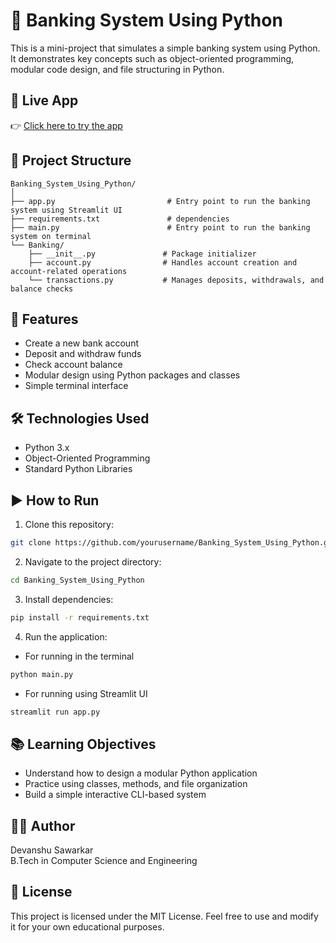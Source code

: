 
# 🏦 Banking System Using Python

This is a mini-project that simulates a simple banking system using Python. It demonstrates key concepts such as object-oriented programming, modular code design, and file structuring in Python.

## 🚀 Live App
👉 [Click here to try the app]([https://bankingsystemusingpython-devanshusawarkar.streamlit.app/])

## 📁 Project Structure

```
Banking_System_Using_Python/
│
├── app.py                         # Entry point to run the banking system using Streamlit UI
├── requirements.txt               # dependencies
├── main.py                        # Entry point to run the banking system on terminal
└── Banking/
    ├── __init__.py               # Package initializer
    ├── account.py                # Handles account creation and account-related operations
    └── transactions.py           # Manages deposits, withdrawals, and balance checks
```

## 🚀 Features

- Create a new bank account
- Deposit and withdraw funds
- Check account balance
- Modular design using Python packages and classes
- Simple terminal interface

## 🛠️ Technologies Used

- Python 3.x
- Object-Oriented Programming
- Standard Python Libraries

## ▶️ How to Run

1. Clone this repository:

```bash
git clone https://github.com/yourusername/Banking_System_Using_Python.git
```

2. Navigate to the project directory:

```bash
cd Banking_System_Using_Python
```

3. Install dependencies:
```bash
pip install -r requirements.txt
```

4. Run the application:
- For running in the terminal
```bash
python main.py
```
- For running using Streamlit UI
```bash
streamlit run app.py
```

## 📚 Learning Objectives

- Understand how to design a modular Python application
- Practice using classes, methods, and file organization
- Build a simple interactive CLI-based system

## 🧑‍💻 Author

Devanshu Sawarkar  
B.Tech in Computer Science and Engineering

## 📄 License

This project is licensed under the MIT License. Feel free to use and modify it for your own educational purposes.
